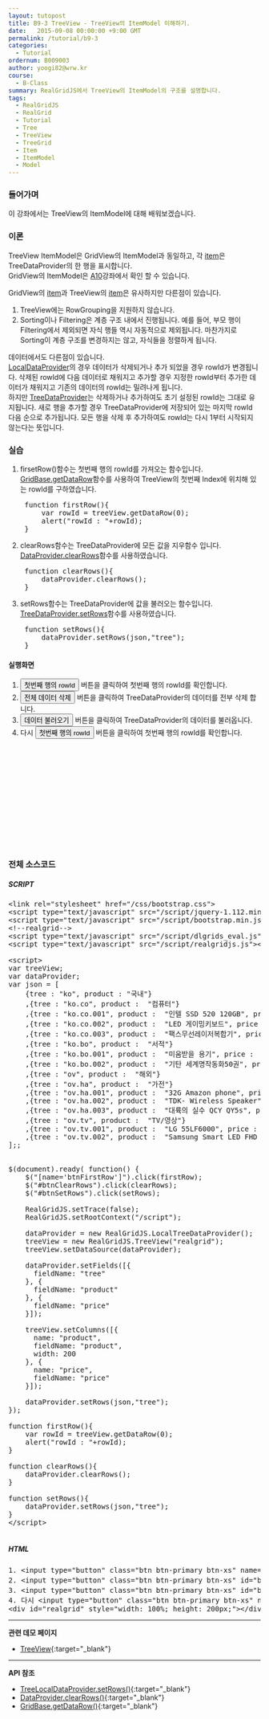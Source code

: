 ```yaml
---
layout: tutopost
title: B9-3 TreeView - TreeView의 ItemModel 이해하기.
date:   2015-09-08 00:00:00 +9:00 GMT
permalink: /tutorial/b9-3
categories: 
  - Tutorial
ordernum: B009003
author: yoogi82@wrw.kr
course:
  - B-Class
summary: RealGridJS에서 TreeView의 ItemModel의 구조를 설명합니다.
tags: 
  - RealGridJS
  - RealGrid
  - Tutorial
  - Tree
  - TreeView
  - TreeGrid
  - Item
  - ItemModel         
  - Model
---
```


<script type="text/javascript" src="/script/realgridjs-lic.js"></script>
<script type="text/javascript" src="/script/realgridjs_eval.1.0.11.min.js"></script>
<script type="text/javascript" src="/script/realgridjs-api.1.0.11.js"></script>

<script language="javascript">
var treeView;
var dataProvider;
var json = [
	{tree : "ko", product : "국내"}
	,{tree : "ko.co", product :  "컴퓨터"}
	,{tree : "ko.co.001", product :  "인텔 SSD 520 120GB", price :  63900 }
	,{tree : "ko.co.002", product :  "LED 게이밍키보드", price :  29700 }
	,{tree : "ko.co.003", product :  "팩스무선레이저복합기", price :  119000 }
	,{tree : "ko.bo", product :  "서적"}
	,{tree : "ko.bo.001", product :  "미움받을 용기", price :  13410 }
	,{tree : "ko.bo.002", product :  "기탄 세계명작동화50권", price :  69000 }
	,{tree : "ov", product :  "해외"}
	,{tree : "ov.ha", product :  "가전"}
	,{tree : "ov.ha.001", product :  "32G Amazon phone", price :  130 }
	,{tree : "ov.ha.002", product :  "TDK- Wireless Speaker", price :  49.99 }
	,{tree : "ov.ha.003", product :  "대륙의 실수 QCY QY5s", price :  18.59 }
	,{tree : "ov.tv", product :  "TV/영상"}
	,{tree : "ov.tv.001", product :  "LG 55LF6000", price :  498 }
	,{tree : "ov.tv.002", product :  "Samsung Smart LED FHD 60\"", price :  897.99 }
];;


$(document).ready( function() {
	$("[name='btnFirstRow']").click(firstRow);
	$("#btnClearRows").click(clearRows);
	$("#btnSetRows").click(setRows);

	RealGridJS.setTrace(false);
	RealGridJS.setRootContext("/script");
	
	dataProvider = new RealGridJS.LocalTreeDataProvider();
	treeView = new RealGridJS.TreeView("realgrid");
	treeView.setDataSource(dataProvider);
	
	dataProvider.setFields([{
	  fieldName: "tree"
	}, {
	  fieldName: "product"
	}, {
	  fieldName: "price"
	}]);
	
	treeView.setColumns([{
	  name: "product",
	  fieldName: "product",
	  width: 200
	}, {
	  name: "price",
	  fieldName: "price"
	}]);
	
	dataProvider.setRows(json,"tree");
});

function firstRow(){
	var rowId = treeView.getDataRow(0); 
	alert("rowId : "+rowId);
}

function clearRows(){
	dataProvider.clearRows();
}

function setRows(){
	dataProvider.setRows(json,"tree");
}
</script>

### 들어가며

이 강좌에서는 TreeView의 ItemModel에 대해 배워보겠습니다.

### 이론

TreeView ItemModel은 GridView의 ItemModel과 동일하고, 각 [item](/api/features/Grid%20Item/)은 TreeDataProvider의 한 행을 표시합니다.  
GridView의 ItemModel은 [A10](/tutorial/a10/)강좌에서 확인 할 수 있습니다.  

GridView의 [item](/api/features/Grid%20Item/)과 TreeView의 [item](/api/features/Grid%20Item/)은 유사하지만 다른점이 있습니다.  
1. TreeView에는 RowGrouping을 지원하지 않습니다.  
2. Sorting이나 Filtering은 계층 구조 내에서 진행됩니다. 예를 들어, 부모 행이 Filtering에서 제외되면 자식 행들 역시 자동적으로 제외됩니다. 마찬가지로 Sorting이 계층 구조를 변경하지는 않고, 자식들을 정렬하게 됩니다.  

데이터에서도 다른점이 있습니다.  
[LocalDataProvider](/api/LocalDataProvider/)의 경우 데이터가 삭제되거나 추가 되었을 경우 rowId가 변경됩니다. 삭제된 rowId에 다음 데이터로 채워지고 추가할 경우 지정한 rowId부터 추가한 데이터가 채워지고 기존의 데이터의 rowId는 밀려나게 됩니다.  
하지만 [TreeDataProvider](/api/TreeDataProvider/)는 삭제하거나 추가하여도 초기 설정된 rowId는 그대로 유지됩니다. 새로 행을 추가할 경우 TreeDataProvider에 저장되어 있는 마지막 rowId 다음 순으로 추가됩니다. 모든 행을 삭제 후 추가하여도 rowId는 다시 1부터 시작되지 않는다는 뜻입니다.  

### 실습

1. firsetRow()함수는 첫번째 행의 rowId를 가져오는 함수입니다. [GridBase.getDataRow](/api/GridBase/getDataRow/)함수를 사용하여 TreeView의 첫번째 Index에 위치해 있는 rowId를 구하였습니다.

	<pre class="prettyprint">
	function firstRow(){
		var rowId = treeView.getDataRow(0); 
		alert("rowId : "+rowId);
	}</pre>

2. clearRows함수는 TreeDataProvider에 모든 값을 지우함수 입니다. [DataProvider.clearRows](/api/DataProvider/clearRows/)함수를 사용하였습니다.

	<pre class="prettyprint">
	function clearRows(){
		dataProvider.clearRows();
	}</pre>

3. setRows함수는 TreeDataProvider에 값을 불러오는 함수입니다. [TreeDataProvider.setRows](/api/TreeDataProvider/setRows/)함수를 사용하였습니다.

	<pre class="prettyprint">
	function setRows(){
		dataProvider.setRows(json,"tree");
	}</pre>

#### 실행화면

1. <input type="button" class="btn btn-primary btn-xs" name="btnFirstRow" value="첫번째 행의 rowId" /> 버튼을 클릭하여 첫번째 행의 rowId를 확인합니다.<br/>
2. <input type="button" class="btn btn-primary btn-xs" id="btnClearRows" value="전체 데이터 삭제" /> 버튼을 클릭하여 TreeDataProvider의 데이터를 전부 삭제 합니다.<br/>
3. <input type="button" class="btn btn-primary btn-xs" id="btnSetRows" value="데이터 불러오기" /> 버튼을 클릭하여 TreeDataProvider의 데이터를 불러옵니다.<br/>
4. 다시 <input type="button" class="btn btn-primary btn-xs" name="btnFirstRow" value="첫번째 행의 rowId" /> 버튼을 클릭하여 첫번째 행의 rowId를 확인합니다.<br/>

<div id="realgrid" style="width: 100%; height: 200px;"></div>

### 전체 소스코드

##### SCRIPT    

<pre class="prettyprint full-source-script">
&lt;link rel=&quot;stylesheet&quot; href=&quot;/css/bootstrap.css&quot;&gt;
&lt;script type=&quot;text/javascript&quot; src=&quot;/script/jquery-1.112.min.js&quot;&gt;&lt;/script&gt;
&lt;script type=&quot;text/javascript&quot; src=&quot;/script/bootstrap.min.js&quot;&gt;&lt;/script&gt;
&lt;!--realgrid--&gt;
&lt;script type=&quot;text/javascript&quot; src=&quot;/script/dlgrids_eval.js&quot;&gt;&lt;/script&gt;
&lt;script type=&quot;text/javascript&quot; src=&quot;/script/realgridjs.js&quot;&gt;&lt;/script&gt;

&lt;script&gt;
var treeView;
var dataProvider;
var json = [
	{tree : "ko", product : "국내"}
	,{tree : "ko.co", product :  "컴퓨터"}
	,{tree : "ko.co.001", product :  "인텔 SSD 520 120GB", price :  63900 }
	,{tree : "ko.co.002", product :  "LED 게이밍키보드", price :  29700 }
	,{tree : "ko.co.003", product :  "팩스무선레이저복합기", price :  119000 }
	,{tree : "ko.bo", product :  "서적"}
	,{tree : "ko.bo.001", product :  "미움받을 용기", price :  13410 }
	,{tree : "ko.bo.002", product :  "기탄 세계명작동화50권", price :  69000 }
	,{tree : "ov", product :  "해외"}
	,{tree : "ov.ha", product :  "가전"}
	,{tree : "ov.ha.001", product :  "32G Amazon phone", price :  130 }
	,{tree : "ov.ha.002", product :  "TDK- Wireless Speaker", price :  49.99 }
	,{tree : "ov.ha.003", product :  "대륙의 실수 QCY QY5s", price :  18.59 }
	,{tree : "ov.tv", product :  "TV/영상"}
	,{tree : "ov.tv.001", product :  "LG 55LF6000", price :  498 }
	,{tree : "ov.tv.002", product :  "Samsung Smart LED FHD 60\"", price :  897.99 }
];;


$(document).ready( function() {
	$("[name='btnFirstRow']").click(firstRow);
	$("#btnClearRows").click(clearRows);
	$("#btnSetRows").click(setRows);

	RealGridJS.setTrace(false);
	RealGridJS.setRootContext("/script");
	
	dataProvider = new RealGridJS.LocalTreeDataProvider();
	treeView = new RealGridJS.TreeView("realgrid");
	treeView.setDataSource(dataProvider);
	
	dataProvider.setFields([{
	  fieldName: "tree"
	}, {
	  fieldName: "product"
	}, {
	  fieldName: "price"
	}]);
	
	treeView.setColumns([{
	  name: "product",
	  fieldName: "product",
	  width: 200
	}, {
	  name: "price",
	  fieldName: "price"
	}]);
	
	dataProvider.setRows(json,"tree");
});

function firstRow(){
	var rowId = treeView.getDataRow(0); 
	alert("rowId : "+rowId);
}

function clearRows(){
	dataProvider.clearRows();
}

function setRows(){
	dataProvider.setRows(json,"tree");
}
&lt;/script&gt;

</pre>

##### HTML

<pre class="prettyprint full-source-html">
1. &lt;input type="button" class="btn btn-primary btn-xs" name="btnFirstRow" value="첫번째 행의 rowId" /&gt; 버튼을 클릭하여 첫번째 행의 rowId를 확인합니다.&lt;br/&gt;
2. &lt;input type="button" class="btn btn-primary btn-xs" id="btnClearRows" value="전체 데이터 삭제" /&gt; 버튼을 클릭하여 TreeDataProvider의 데이터를 전부 삭제 합니다.&lt;br/&gt;
3. &lt;input type="button" class="btn btn-primary btn-xs" id="btnSetRows" value="데이터 불러오기" /&gt; 버튼을 클릭하여 TreeDataProvider의 데이터를 불러옵니다.&lt;br/&gt;
4. 다시 &lt;input type="button" class="btn btn-primary btn-xs" name="btnFirstRow" value="첫번째 행의 rowId" /&gt; 버튼을 클릭하여 첫번째 행의 rowId를 확인합니다.&lt;br/&gt;
&lt;div id=&quot;realgrid&quot; style=&quot;width: 100%; height: 200px;&quot;&gt;&lt;/div&gt;
</pre>


---
**관련 데모 페이지**

* [TreeView](http://demo.realgrid.com/Demo/TreeDataModel){:target="_blank"}

---
**API 참조**

* [TreeLocalDataProvider.setRows()](/api/TreeDataProvider/setRows/){:target="_blank"}
* [DataProvider.clearRows()](/api/DataProvider/clearRows/){:target="_blank"}
* [GridBase.getDataRow()](/api/GridBase/getDataRow/){:target="_blank"}
